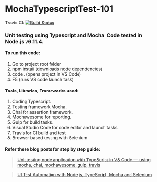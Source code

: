 # MochaTypescriptTest-101
Travis CI: [![Build Status](https://travis-ci.org/nilaydshah/MochaTypescriptTest-101.svg?branch=master)](https://travis-ci.org/nilaydshah/MochaTypescriptTest-101)

### Unit testing using Typescript and Mocha. Code tested in Node.js v6.11.4. 
#### To run this code:
1. Go to project root folder
2. npm install (downloads node dependencies)
3. code . (opens project in VS Code)
4. F5 (runs VS code launch task) 

#### Tools, Libraries, Frameworks used:
1. Coding Typescript.
2. Testing framework Mocha.
3. Chai for assertion framework.
4. Mochawesome for reporting.
5. Gulp for build tasks.
6. Visual Studio Code for code editor and launch tasks
7. Travis for CI build and test
8. Browser based testing with Selenium

#### Refer these blog posts for step by step guide: 
> [Unit testing node application with TypeScript in VS Code  —  using mocha, chai, mochawesome, gulp, travis](https://blogs.msdn.microsoft.com/nilayshah/2018/01/07/unit-testing-node-application-with-typescript-in-vs-code-%E2%80%8A-%E2%80%8A-using-mocha-chai-mochawesome-gulp-travis/)

> [UI Test Automation with Node.js, TypeScript, Mocha and Selenium](https://blogs.msdn.microsoft.com/nilayshah/2018/01/21/ui-test-automation-with-node-js-typescript-mocha-and-selenium/)
